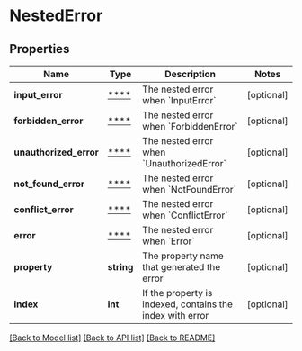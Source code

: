 # NestedError

## Properties
Name | Type | Description | Notes
------------ | ------------- | ------------- | -------------
**input_error** | [****](.md) | The nested error when &#x60;InputError&#x60; | [optional] 
**forbidden_error** | [****](.md) | The nested error when &#x60;ForbiddenError&#x60; | [optional] 
**unauthorized_error** | [****](.md) | The nested error when &#x60;UnauthorizedError&#x60; | [optional] 
**not_found_error** | [****](.md) | The nested error when &#x60;NotFoundError&#x60; | [optional] 
**conflict_error** | [****](.md) | The nested error when &#x60;ConflictError&#x60; | [optional] 
**error** | [****](.md) | The nested error when &#x60;Error&#x60; | [optional] 
**property** | **string** | The property name that generated the error | [optional] 
**index** | **int** | If the property is indexed, contains the index with error | [optional] 

[[Back to Model list]](../../README.md#documentation-for-models) [[Back to API list]](../../README.md#documentation-for-api-endpoints) [[Back to README]](../../README.md)

